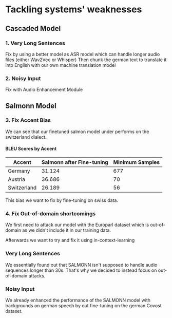 # Tackling systems' weaknesses

## Cascaded Model
### 1. Very Long Sentences
Fix by using a better model as ASR model which can handle longer audio files (either Wav2Vec or Whisper)
Then chunk the german text to translate it into English with our own machine translation model

### 2. Noisy Input
Fix with Audio Enhancement Module


## Salmonn Model

### 3. Fix Accent Bias
We can see that our finetuned salmon model under performs on the switzerland dialect.
#### BLEU Scores by Accent
| Accent       | Salmonn after Fine-tuning | Minimum Samples |
|--------------|---------------------------|----|
| Germany      | 31.124                    | 677 |
| Austria      | 36.686                    | 70 |
| Switzerland  | 26.189                    | 56 |

This bias we want to fix by fine-tuning on swiss data.


### 4. Fix Out-of-domain shortcomings
We first need to attack our model with the Europarl dataset which is out-of-domain as we didn't include it in our training data.

Afterwards we want to try and fix it using in-context-learning

### Very Long Sentences
We essentially found out that SALMONN isn't supposed to handle audio sequences longer than 30s.
That's why we decided to instead focus on out-of-domain attacks.

### Noisy Input 
We already enhanced the performance of the SALMONN model with backgrounds on german speech by out fine-tuning
on the german Covost dataset.



